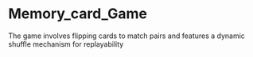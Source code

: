 # Memory_card_Game
The game involves flipping cards to match pairs and features a dynamic shuffle mechanism for replayability
